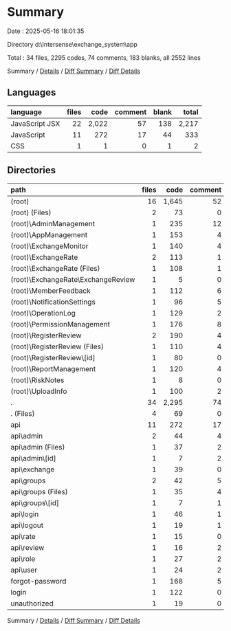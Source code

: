 # Summary

Date : 2025-05-16 18:01:35

Directory d:\\Intersense\\exchange_system\\app

Total : 34 files,  2295 codes, 74 comments, 183 blanks, all 2552 lines

Summary / [Details](details.md) / [Diff Summary](diff.md) / [Diff Details](diff-details.md)

## Languages
| language | files | code | comment | blank | total |
| :--- | ---: | ---: | ---: | ---: | ---: |
| JavaScript JSX | 22 | 2,022 | 57 | 138 | 2,217 |
| JavaScript | 11 | 272 | 17 | 44 | 333 |
| CSS | 1 | 1 | 0 | 1 | 2 |

## Directories
| path | files | code | comment | blank | total |
| :--- | ---: | ---: | ---: | ---: | ---: |
| (root) | 16 | 1,645 | 52 | 106 | 1,803 |
| (root) (Files) | 2 | 73 | 0 | 5 | 78 |
| (root)\\AdminManagement | 1 | 235 | 12 | 12 | 259 |
| (root)\\AppManagement | 1 | 153 | 4 | 7 | 164 |
| (root)\\ExchangeMonitor | 1 | 140 | 4 | 10 | 154 |
| (root)\\ExchangeRate | 2 | 113 | 1 | 6 | 120 |
| (root)\\ExchangeRate (Files) | 1 | 108 | 1 | 5 | 114 |
| (root)\\ExchangeRate\\ExchangeReview | 1 | 5 | 0 | 1 | 6 |
| (root)\\MemberFeedback | 1 | 112 | 6 | 7 | 125 |
| (root)\\NotificationSettings | 1 | 96 | 5 | 8 | 109 |
| (root)\\OperationLog | 1 | 129 | 2 | 13 | 144 |
| (root)\\PermissionManagement | 1 | 176 | 8 | 12 | 196 |
| (root)\\RegisterReview | 2 | 190 | 4 | 9 | 203 |
| (root)\\RegisterReview (Files) | 1 | 110 | 4 | 4 | 118 |
| (root)\\RegisterReview\\[id] | 1 | 80 | 0 | 5 | 85 |
| (root)\\ReportManagement | 1 | 120 | 4 | 10 | 134 |
| (root)\\RiskNotes | 1 | 8 | 0 | 2 | 10 |
| (root)\\UploadInfo | 1 | 100 | 2 | 5 | 107 |
| . | 34 | 2,295 | 74 | 183 | 2,552 |
| . (Files) | 4 | 69 | 0 | 12 | 81 |
| api | 11 | 272 | 17 | 44 | 333 |
| api\\admin | 2 | 44 | 4 | 12 | 60 |
| api\\admin (Files) | 1 | 37 | 2 | 11 | 50 |
| api\\admin\\[id] | 1 | 7 | 2 | 1 | 10 |
| api\\exchange | 1 | 39 | 0 | 3 | 42 |
| api\\groups | 2 | 42 | 5 | 4 | 51 |
| api\\groups (Files) | 1 | 35 | 4 | 2 | 41 |
| api\\groups\\[id] | 1 | 7 | 1 | 2 | 10 |
| api\\login | 1 | 46 | 1 | 10 | 57 |
| api\\logout | 1 | 19 | 1 | 4 | 24 |
| api\\rate | 1 | 15 | 0 | 4 | 19 |
| api\\review | 1 | 16 | 2 | 1 | 19 |
| api\\role | 1 | 27 | 2 | 2 | 31 |
| api\\user | 1 | 24 | 2 | 4 | 30 |
| forgot-password | 1 | 168 | 5 | 8 | 181 |
| login | 1 | 122 | 0 | 9 | 131 |
| unauthorized | 1 | 19 | 0 | 4 | 23 |

Summary / [Details](details.md) / [Diff Summary](diff.md) / [Diff Details](diff-details.md)
